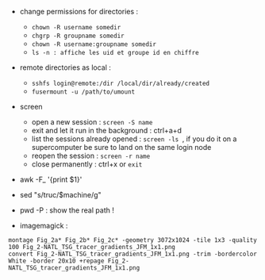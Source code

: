   - change permissions for directories :
    -  ```chown -R username somedir```
    - ```chgrp -R groupname somedir```
    - ```chown -R username:groupname somedir```
    - ```ls -n : affiche les uid et groupe id en chiffre```

  - remote directories as local :
     - ```sshfs login@remote:/dir /local/dir/already/created```
     - ```fusermount -u /path/to/umount```

 - screen
    - open a new session : ```screen -S name``` 
    - exit and let it run in the background : ctrl+a+d
    - list the sessions already opened : ```screen -ls ```, if you do it on a supercomputer be sure to land on the same login node
    - reopen the session : ```screen -r name```
    - close permanently : ctrl+x or ```exit```

 - awk -F_ '{print $1}'
 - sed "s/truc/$machine/g"
 - pwd -P : show the real path !

 - imagemagick :
```
montage Fig_2a* Fig_2b* Fig_2c* -geometry 3072x1024 -tile 1x3 -quality 100 Fig_2-NATL_TSG_tracer_gradients_JFM_1x1.png
convert Fig_2-NATL_TSG_tracer_gradients_JFM_1x1.png -trim -bordercolor White -border 20x10 +repage Fig_2-NATL_TSG_tracer_gradients_JFM_1x1.png
```
